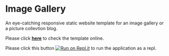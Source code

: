 # Image Gallery
An eye-catching responsive static website template for an image gallery or a picture collevtion blog.

Please click <strong>[here](https://image-gallery.chsriram.repl.co/)</strong> to check the template online.

Please click this button [![Run on Repl.it](https://repl.it/badge/github/Ch-sriram/image-gallery)](https://repl.it/github/Ch-sriram/image-gallery) to run the application as a repl.